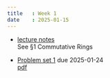 ```yaml
---
title   : Week 1
date    : 2025-01-15
---
```


- [lecture notes](/course-content/comm-rings-fields-and-galois-theory.pdf)  
  See §1 Commutative Rings

- [Problem set 1](/course-assignments/PS1--commutative-rings-and-polynomials.html) due 2025-01-24  
  [pdf](/course-assignments/PS1--commutative-rings-and-polynomials.pdf)
